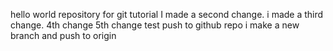 hello world repository for git tutorial
I made a second change.
i made a third change.
4th change
5th change
test push to github repo
i make a new branch and push to origin

